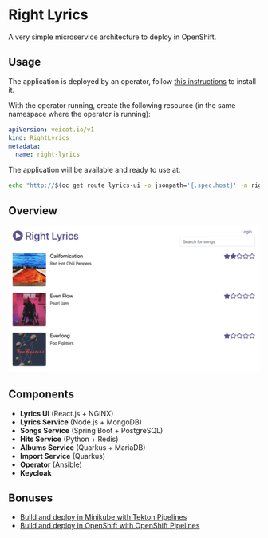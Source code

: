 # Right Lyrics

A very simple microservice architecture to deploy in OpenShift.

## Usage

The application is deployed by an operator, follow [this instructions](./documentation/operators/README.md) to install it.

With the operator running, create the following resource (in the same namespace where the operator is running):

```yaml
apiVersion: veicot.io/v1
kind: RightLyrics
metadata:
  name: right-lyrics
```

The application will be available and ready to use at:

```bash
echo "http://$(oc get route lyrics-ui -o jsonpath='{.spec.host}' -n right-lyrics)"
```

## Overview

![overview](./documentation/images/overview.png)

## Components

* **Lyrics UI** (React.js + NGINX)
* **Lyrics Service** (Node.js + MongoDB)
* **Songs Service** (Spring Boot + PostgreSQL)
* **Hits Service** (Python + Redis)
* **Albums Service** (Quarkus + MariaDB)
* **Import Service** (Quarkus)
* **Operator** (Ansible)
* **Keycloak**

## Bonuses

* [Build and deploy in Minikube with Tekton Pipelines](./documentation/pipelines/minikube/README.md)
* [Build and deploy in OpenShift with OpenShift Pipelines](./documentation/pipelines/openshift/README.md)




